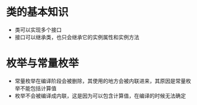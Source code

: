 # 类的基本知识
- 类可以实现多个接口
- 接口可以继承类，也只会继承它的实例属性和实例方法

# 枚举与常量枚举
- 常量枚举在编译阶段会被删除，其使用的地方会被内联进来，其原因是常量枚举不能包括计算值
- 枚举不会被编译成内联，这是因为可以包含计算值，在编译的时候无法确定